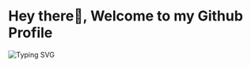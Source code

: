 <!-- ### Hi there 👋-->
# Hey there👋, Welcome to my Github Profile
<img src="https://readme-typing-svg.herokuapp.com?font=Architects&pause=1000&random=false&width=435&lines=Hey!+its+Pranav" alt="Typing SVG" /></a>


<!--
**Pranav-1100/Pranav-1100** is a ✨ _special_ ✨ repository because its `README.md` (this file) appears on your GitHub profile.

Here are some ideas to get you started:

- 🔭 I’m currently working on ...
- 🌱 I’m currently learning ...
- 👯 I’m looking to collaborate on ...
- 🤔 I’m looking for help with ...
- 💬 Ask me about ...
- 📫 How to reach me: ...
- 😄 Pronouns: ...
- ⚡ Fun fact: ...
-->
